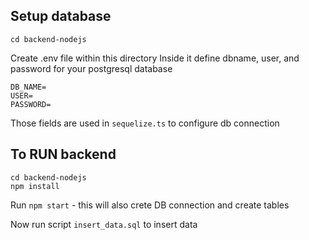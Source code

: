 ## Setup database
```
cd backend-nodejs
```

Create .env file within this directory
Inside it define dbname, user, and password for your postgresql database
```
DB_NAME=
USER=
PASSWORD=
```
Those fields are used in `sequelize.ts` to configure db connection 

## To RUN backend

```
cd backend-nodejs
npm install
```
Run `npm start` - this will also crete DB connection and create tables

Now run script `insert_data.sql` to insert data